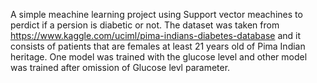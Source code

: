 A simple meachine learning project using Support vector meachines to perdict if a persion is diabetic or not.
The dataset was taken from https://www.kaggle.com/uciml/pima-indians-diabetes-database and it consists of patients that are females at least 21 years old of Pima Indian heritage.
One model was trained with the glucose level and other model was trained after omission of  Glucose levl parameter.
